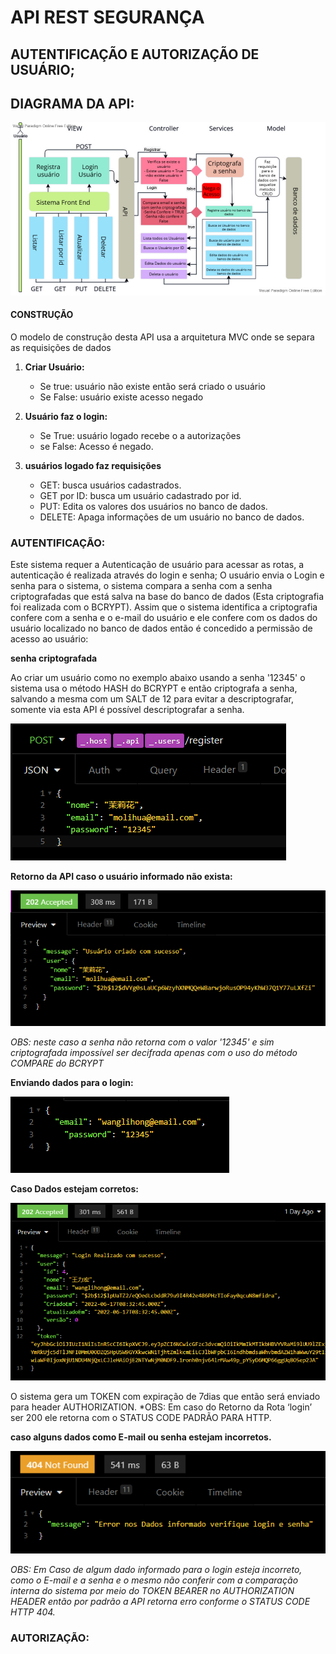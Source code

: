# API REST SEGURANÇA

## AUTENTIFICAÇÃO E AUTORIZAÇÃO DE USUÁRIO;

## DIAGRAMA DA API:

<img src='./src/assets/diagramaapi.jpg'/>

#### CONSTRUÇÃO

O modelo de construção desta API usa a arquitetura MVC onde se separa as requisições de dados

1. <strong>Criar Usuário:</strong>
    * Se true: usuário não existe então será criado o usuário
    * Se False: usuário existe acesso negado

2. <strong>Usuário faz o login:</strong>
    * Se True: usuário logado recebe o a autorizações
    * se False: Acesso é negado.

3. <strong>usuários logado faz requisições</strong>
    * GET: busca usuários cadastrados.
    * GET por ID: busca um usuário cadastrado por id.
    * PUT: Edita os valores dos usuários no banco de dados.
    * DELETE: Apaga informações de um usuário no banco de dados.

### AUTENTIFICAÇÃO:

Este sistema requer a Autenticação de usuário para acessar as rotas, a autenticação é realizada através do login e senha;
O usuário envia o Login e senha para o sistema, o sistema compara a senha com a senha criptografadas que está salva na base do banco de dados (Esta criptografia foi realizada com o BCRYPT). Assim que o sistema identifica a criptografia confere com a senha e o e-mail do usuário e ele confere com os dados do usuário localizado no banco de dados então é concedido a permissão de acesso ao usuário:

<strong>senha criptografada</strong>

Ao criar um usuário como no exemplo abaixo usando a senha '12345' o sistema usa o método HASH do BCRYPT e então criptografa a senha, salvando a mesma com um SALT de 12 para evitar a descriptografar, somente via esta API é possível descriptografar a senha.

<img src='https://github.com/xing-wang-kai/PROJETO_BACKEND_SEGURANCA_ACESSO/blob/master/src/assets/dadosenviadosparacadastrar.png' alt='imagem de dados enviados para cadastrar em png' />

<strong>Retorno da API caso o usuário informado não exista:</strong>

<img src='./src/assets/dadosregistrados.png'/>

*OBS: neste caso a senha não retorna com o valor  '12345' e sim criptografada impossível ser decifrada apenas com o uso do método COMPARE do BCRYPT*

<strong>Enviando dados para o login:</strong>

<img src='./src/assets/dadosusuario.png' />

<strong>Caso Dados estejam corretos:</strong>

<img src='./src/assets/loginsucesso.png' />

O sistema gera um TOKEN com expiração de 7dias que então será enviado para header AUTHORIZATION.
*OBS: Em caso do Retorno da Rota ‘login’ ser 200 ele retorna com o STATUS CODE PADRÃO PARA HTTP.

<strong>caso alguns dados como E-mail ou senha estejam incorretos.</strong>

<img src='./src/assets/login-error.png'/>

*OBS: Em Caso de algum dado informado para o login esteja incorreto, como o E-mail e a senha e o mesmo não conferir com a comparação interna do sistema por meio do TOKEN BEARER no AUTHORIZATION HEADER então por padrão a API retorna erro conforme o STATUS CODE HTTP 404.*

### AUTORIZAÇÃO:

